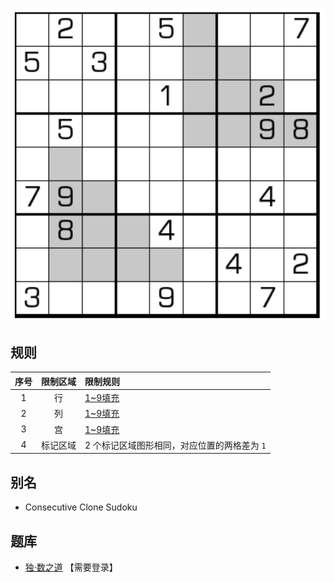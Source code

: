 ![](../../../images/sudoku/连续+重现数独.png)

## 规则
| 序号 | 限制区域 | 限制规则 |
| :---: | :---: | :--- |
| 1 | 行 | [1~9填充] |
| 2 | 列 | [1~9填充] |
| 3 | 宫 | [1~9填充] |
| 4 | 标记区域 | 2 个标记区域图形相同，对应位置的两格差为 `1` |

## 别名
- Consecutive Clone Sudoku

## 题库
- [独·数之道](http://www.sudokufans.org.cn/lx/game.index.php?type=rp) 【需要登录】

[1~9填充]: ../../../rules.md#1~9填充
[连续]: ../../../rules.md#连续